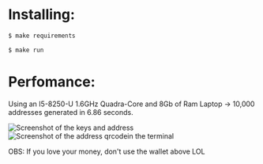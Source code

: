 # Installing:
```bash
$ make requirements
```
```bash
$ make run
```

# Perfomance:

Using an I5-8250-U 1.6GHz Quadra-Core and 8Gb of Ram Laptop -> 10,000 addresses generated in 6.86 seconds.

![Screenshot of the keys and address](https://i.imgur.com/Tm7mhyx.png)
![Screenshot of the address qrcodein the terminal](https://i.imgur.com/88GYWAN.png)

OBS: If you love your money, don't use the wallet above LOL
